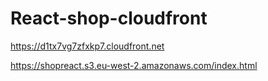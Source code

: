 # React-shop-cloudfront

https://d1tx7vg7zfxkp7.cloudfront.net

https://shopreact.s3.eu-west-2.amazonaws.com/index.html
